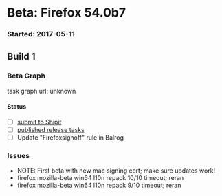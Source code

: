# Beta: Firefox 54.0b7

### Started: 2017-05-11

## Build 1

### Beta Graph
task graph url: unknown


#### Status
- [ ] [submit to Shipit](https://wiki.mozilla.org/Release:Release_Automation_on_Mercurial:Starting_a_Release#Submit_to_Ship_It)
- [ ] [published release tasks](../how-tos/relpro.md#3-publish-release)
- [ ] Update "Firefoxsignoff" rule in Balrog

### Issues
- NOTE: First beta with new mac signing cert; make sure updates work!
- firefox mozilla-beta win64 l10n repack 10/10 timeout; reran
- firefox mozilla-beta win64 l10n repack 9/10 timeout; reran


